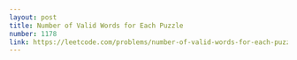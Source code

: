 ```yaml
---
layout: post
title: Number of Valid Words for Each Puzzle
number: 1178
link: https://leetcode.com/problems/number-of-valid-words-for-each-puzzle
---
```

